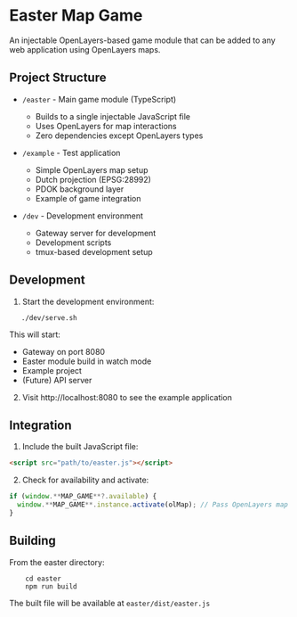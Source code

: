 # Easter Map Game

An injectable OpenLayers-based game module that can be added to any web application using OpenLayers maps.

## Project Structure

- `/easter` - Main game module (TypeScript)

  - Builds to a single injectable JavaScript file
  - Uses OpenLayers for map interactions
  - Zero dependencies except OpenLayers types

- `/example` - Test application

  - Simple OpenLayers map setup
  - Dutch projection (EPSG:28992)
  - PDOK background layer
  - Example of game integration

- `/dev` - Development environment
  - Gateway server for development
  - Development scripts
  - tmux-based development setup

## Development

1. Start the development environment:

```
   ./dev/serve.sh
```

This will start:

- Gateway on port 8080
- Easter module build in watch mode
- Example project
- (Future) API server

2. Visit http://localhost:8080 to see the example application

## Integration

1. Include the built JavaScript file:

```html
<script src="path/to/easter.js"></script>
```

2. Check for availability and activate:

```javascript
if (window.**MAP_GAME**?.available) {
  window.**MAP_GAME**.instance.activate(olMap); // Pass OpenLayers map instance
}
```

## Building

From the easter directory:

```
    cd easter
    npm run build
```

The built file will be available at `easter/dist/easter.js`
